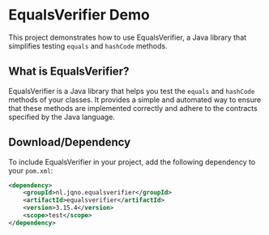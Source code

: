# EqualsVerifier Demo

This project demonstrates how to use EqualsVerifier, a Java library that simplifies testing `equals` and `hashCode` methods.

## What is EqualsVerifier?

EqualsVerifier is a Java library that helps you test the `equals` and `hashCode` methods of your classes. It provides a simple and automated way to ensure that these methods are implemented correctly and adhere to the contracts specified by the Java language.

## Download/Dependency

To include EqualsVerifier in your project, add the following dependency to your `pom.xml`:

```xml
<dependency>
    <groupId>nl.jqno.equalsverifier</groupId>
    <artifactId>equalsverifier</artifactId>
    <version>3.15.4</version>
    <scope>test</scope>
</dependency>

